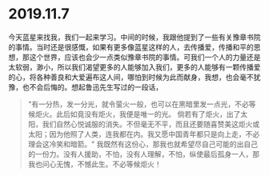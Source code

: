 # 2019.11.7

今天蓝星来找我，我们一起来学习。中间的时候，我跟他提到了一些有关豫章书院的事情。当时还是很感慨，如果有更多像蓝星这样的人，去传播爱，传播和平的思想，那这个世界，应该也会少一点类似豫章书院的事情。可我们一个人的力量还是太软弱，渺小，所以我们渴望更多的人能够加入我们，更多的人能够有一颗传播爱的心，将各种善良和大爱遍布这人间，哪怕到时候为此而献身，我想，也会毫不犹豫，也不会后悔的。想起鲁迅先生写过的一段话，
>"有一分热，发一分光，就令萤火一般，也可以在黑暗里发一点光，不必等候炬火。此后如竟没有炬火，我便是唯一的光。
>倘若有了炬火，出了太阳，我们自然心悦诚服的消失。不但毫无不平，而且还要随喜赞美这炬火或太阳；因为他照了人类，连我都在内。我又愿中国青年都只是向上走，不必理会这冷笑和暗箭。"
我既然有这份心，那我也就希望尽自己可能的出自己的一份力。没有人援助，不怕，没有人理解，不怕，纵使最后孤身一人，那我也问心无愧，不憾此生。不必等候炬火！
